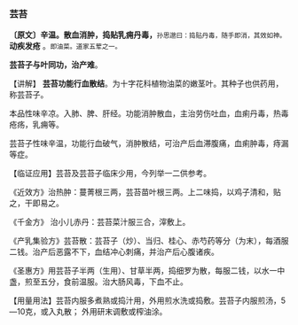 ### 芸苔

**〔原文〕辛温。散血消肿，捣贴乳痈丹毒，**<small>孙思邈曰：捣贴丹毒，随手即消，其效如神。</small>**动疾发疮** 。<small>即油菜。道家五荤之一。</small>

**芸苔子与叶同功，治产难**。

【讲解】 **芸苔功能行血散结**。为十字花科植物油菜的嫩茎叶。其种子也供药用，称芸苔子。

本品性味辛凉。入肺、脾、肝经。功能消肿散血，主治劳伤吐血，血痢丹毒，热毒疮疡，乳痈等。

芸苔子性味辛温，功能行血破气，消肿散结，可治产后血滞腹痛，血痢肿毒，痔漏等症。

【临证应用】芸苔及芸苔子临床少用，今列举一二供参考。

《近效方》治热肿：蔓菁根三两，芸苔苗叶根三两。上二味捣，以鸡子清和，贴之，干即易之。

《千金方》 治小儿赤丹：芸苔菜汁服三合，滓敷上。

 《产乳集验方》芸苔散：芸苔子（炒）、当归、桂心、赤芍药等分（为末），每酒服二钱。治产后恶露不下，血结冲心刺痛，并治产后心腹诸疾。

 《圣惠方》用芸苔子半两（生用）、甘草半两，捣细罗为散，每服二钱，以水一中盏，煎至五分，食前温服。治大肠风毒，下血不止。

【用量用法】芸苔内服多煮熟或捣汁用，外用煎水洗或捣敷。芸苔子内服煎汤，5—10克，或入丸散； 外用研末调敷或榨油涂。
